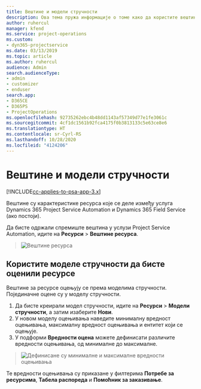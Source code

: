 ```yaml
---
title: Вештине и модели стручности
description: Ова тема пружа информације о томе како да користите вештине и моделе стручности.
author: ruhercul
manager: kfend
ms.service: project-operations
ms.custom:
- dyn365-projectservice
ms.date: 03/13/2019
ms.topic: article
ms.author: ruhercul
audience: Admin
search.audienceType:
- admin
- customizer
- enduser
search.app:
- D365CE
- D365PS
- ProjectOperations
ms.openlocfilehash: 92735262ebc4b48dd1143af57349d77e1fe3061c
ms.sourcegitcommit: 4cf1dc1561b92fca4175f0b3813133c5e63ce8e6
ms.translationtype: HT
ms.contentlocale: sr-Cyrl-RS
ms.lasthandoff: 10/28/2020
ms.locfileid: "4124206"
---
```

# <a name="skills-and-proficiency-models"></a>Вештине и модели стручности

[!INCLUDE[cc-applies-to-psa-app-3.x](../includes/cc-applies-to-psa-app-3x.md)]

Вештине су карактеристике ресурса које се деле између услуга Dynamics 365 Project Service Automation и Dynamics 365 Field Service (ако постоји). 

Да бисте одржали спремиште вештина у услузи Project Service Automation, идите на **Ресурси** \> **Вештине ресурса**. 

> ![Вештине ресурса](media/Resource-Management-image84.png)

## <a name="use-proficiency-models-to-rate-resources"></a>Користите моделе стручности да бисте оценили ресурсе

Вештине за ресурсе оцењују се према моделима стручности. Појединачне оцене су у моделу стручности. 

1. Да бисте креирали модел стручности, идите на **Ресурси** \> **Модели стручности**, а затим изаберите **Нови**.
2. У новом моделу оцењивања наведите минималну вредност оцењивања, максималну вредност оцењивања и ентитет који се оцењује.
3. У подформи **Вредности оцена** можете дефинисати различите вредности оцењивања, од минималне до максималне.

> ![Дефинисане су минималне и максималне вредности оцењивања](media/Resource-Management-image85.png)

Те вредности оцењивања су приказане у филтерима **Потребе за ресурсима**, **Табела распореда** и **Помоћник за заказивање**.

